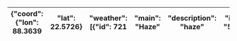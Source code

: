 | {"coord": {"lon": 88.3639   |  "lat": 22.5726}   |  "weather": [{"id": 721   |  "main": "Haze"   |  "description": "haze"   |  "icon": "50d"}]   |  "base": "stations"   |  "main": {"temp": 33.96   |  "feels_like": 40.96   |  "temp_min": 33.96   |  "temp_max": 33.96   |  "pressure": 1003   |  "humidity": 62   |  "sea_level": 1003   |  "grnd_level": 1003}   |  "visibility": 4000   |  "wind": {"speed": 3.09   |  "deg": 150}   |  "clouds": {"all": 40}   |  "dt": 1752735506   |  "sys": {"type": 1   |  "id": 9114   |  "country": "IN"   |  "sunrise": 1752708686   |  "sunset": 1752756811}   |  "timezone": 19800   |  "id": 1275004   |  "name": "Kolkata"   |  "cod": 200}   |
|-----------------------------|--------------------|---------------------------|-------------------|--------------------------|--------------------|-----------------------|---------------------------|------------------------|----------------------|----------------------|---------------------|-------------------|----------------------|------------------------|-----------------------|---------------------------|----------------|--------------------------|---------------------|----------------------|---------------|--------------------|--------------------------|--------------------------|----------------------|------------------|----------------------|----------------|